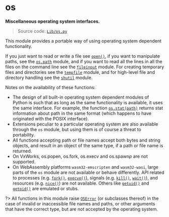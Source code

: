 # os

**Miscellaneous operating system interfaces.**

> Source code: [`Lib/os.py`](https://github.com/python/cpython/tree/3.13/Lib/os.py)

This module provides a portable way of using operating system dependent functionality.

If you just want to read or write a file see [`open()`](/built-in-functions/open.md), if you want to manipulate paths, see the [`os.path`](/modules/os/path/) module, and if you want to read all the lines in all the files on the command line see the [`fileinput`](/modules/fileinput.md) module. For creating temporary files and directories see the [`tempfile`](/modules/tempfile.md) module, and for high-level file and directory handling see the [`shutil`](/modules/shutil.md) module.

Notes on the availability of these functions:

- The design of all built-in operating system dependent modules of Python is such that as long as the same functionality is available, it uses the same interface. For example, the function [`os.stat(path)`](/modules/os/stat.md) returns stat information about path in the same format (which happens to have originated with the POSIX interface).
- Extensions peculiar to a particular operating system are also available through the `os` module, but using them is of course a threat to portability.
- All functions accepting path or file names accept both bytes and string objects, and result in an object of the same type, if a path or file name is returned.
- On VxWorks, os.popen, os.fork, os.execv and os.spawn*p* are not supported.
- On WebAssembly platforms `wasm32-emscripten` and `wasm32-wasi`, large parts of the `os` module are not available or behave differently. API related to processes (e.g. [`fork()`](/modules/os/fork.md), [`execve()`](/modules/os/execve.md)), signals (e.g. [`kill()`](/modules/os/kill.md), [`wait()`](/modules/os/wait.md)), and resources (e.g. [`nice()`](/modules/os/nice.md)) are not available. Others like [`getuid()`](/modules/os/getuid.md) and [`getpid()`](/modules/os/getpid.md) are emulated or stubs.

?> All functions in this module raise [`OSError`](/exceptions/OSError.md) (or subclasses thereof) in the case of invalid or inaccessible file names and paths, or other arguments that have the correct type, but are not accepted by the operating system.